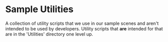 # Sample Utilities
A collection of utility scripts that we use in our sample scenes and aren't intended
to be used by developers. Utility scripts that **are** intended for that are in the 'Utilities'
directory one level up.